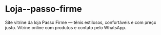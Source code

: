 # Loja--passo-firme
Site vitrine da loja Passo Firme — tênis estilosos, confortáveis e com preço justo. Vitrine online com produtos e contato pelo WhatsApp.

